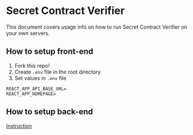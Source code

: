 # Secret Contract Verifier
This document covers usage info on how to run Secret Contract Verifier on your own servers.

## How to setup front-end

1. Fork this repo!
2. Create `.env` file in the root directory
3. Set values in `.env` file
```
REACT_APP_API_BASE_URL=
REACT_APP_HOMEPAGE=
```

## How to setup back-end

[Instruction](https://github.com/Gago55/Secret-Contract-Verifier/tree/master/backend#secret-contract-verifier)

